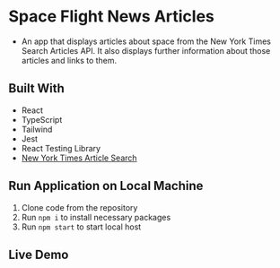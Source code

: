 # Space Flight News Articles

* An app that displays articles about space from the New York Times Search Articles API. It also displays further information about those articles and links to them.


## Built With

* React
* TypeScript
* Tailwind
* Jest
* React Testing Library
* [New York Times Article Search](https://developer.nytimes.com/docs/articlesearch-product/1/overview)

## Run Application on Local Machine
1) Clone code from the repository
2) Run `npm i` to install necessary packages
3) Run `npm start` to start local host

## Live Demo